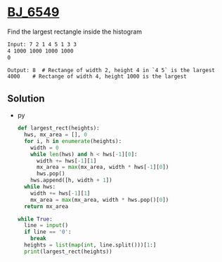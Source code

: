 # [BJ_6549](https://acmicpc.net/problem/6549)

Find the largest rectangle inside the histogram

```txt
Input: 7 2 1 4 5 1 3 3
4 1000 1000 1000 1000
0

Output: 8  # Rectange of width 2, height 4 in `4 5` is the largest
4000    # Rectange of width 4, height 1000 is the largest
```

## Solution

* py

  ```py
  def largest_rect(heights):
    hws, mx_area = [], 0
    for i, h in enumerate(heights):
      width = 0
      while len(hws) and h < hws[-1][0]:
        width += hws[-1][1]
        mx_area = max(mx_area, width * hws[-1][0])
        hws.pop()
      hws.append([h, width + 1])
    while hws:
      width += hws[-1][1]
      mx_area = max(mx_area, width * hws.pop()[0])
    return mx_area

  while True:
    line = input()
    if line == '0':
      break
    heights = list(map(int, line.split()))[1:]
    print(largest_rect(heights))
  ```
